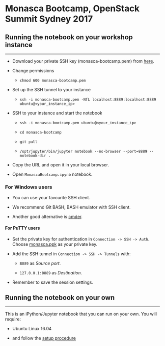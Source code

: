 # Monasca Bootcamp, OpenStack Summit Sydney 2017

## Running the notebook on your workshop instance
---

* Download your private SSH key (monasca-bootcamp.pem) from
  [here](https://drive.google.com/open?id=0B799R_-18_PFVFRlejZOVkdWb0E).

* Change permissions

    * `chmod 600 monasca-bootcamp.pem`

* Set up the SSH tunnel to your instance

    * `ssh -i monasca-bootcamp.pem -NfL localhost:8889:localhost:8889 ubuntu@<your_instance_ip>`

* SSH to your instance and start the notebook

    * `ssh -i monasca-bootcamp.pem ubuntu@<your_instance_ip>`

    * `cd monasca-bootcamp`

    * `git pull`

    * `/opt/jupyter/bin/jupyter notebook --no-browser --port=8889 --notebook-dir .`

* Copy the URL and open it in your local browser.

* Open `MonascaBootcamp.ipynb` notebook.

### For Windows users

* You can use your favourite SSH client.

* We recommend Git BASH, BASH emulator with SSH client.

* Another good alternative is [cmder](http://cmder.net/).

#### For PuTTY users

* Set the private key for authentication in `Connection -> SSH -> Auth`.
  Choose [monasca.ppk](https://drive.google.com/open?id=0B799R_-18_PFdWZNNEFtbUxTMDQ) as your private key.

* Add the SSH tunnel in `Connection -> SSH -> Tunnels` with:

    * `8889` as *Source port*.

    * `127.0.0.1:8889` as *Destination*.

* Remember to save the session settings.

## Running the notebook on your own
---
This is an iPython/Jupyter notebook that you can run on your own.
You will require:

* Ubuntu Linux 16.04

* and follow the [setup procedure](/setup/setup_procedure)
